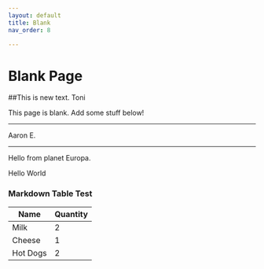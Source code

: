 ```yaml
---
layout: default
title: Blank
nav_order: 8

---
```


# Blank Page
##This is new text.  Toni

This page is blank. Add some stuff below!


___
Aaron E.
___

Hello from planet Europa.


Hello World

### Markdown Table Test

| Name | Quantity |
| ----------- | ----------- |
| Milk | 2 |
| Cheese | 1 |
| Hot Dogs | 2 |


